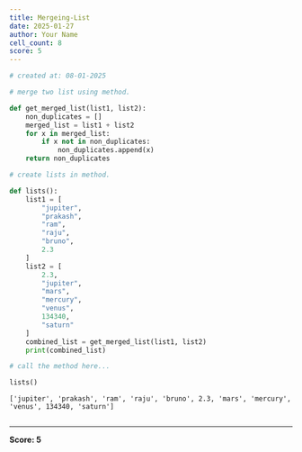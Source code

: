 ```yaml
---
title: Mergeing-List
date: 2025-01-27
author: Your Name
cell_count: 8
score: 5
---
```


```python
# created at: 08-01-2025 
```


```python
# merge two list using method.
```


```python
def get_merged_list(list1, list2):
    non_duplicates = []
    merged_list = list1 + list2
    for x in merged_list:
        if x not in non_duplicates:
            non_duplicates.append(x)
    return non_duplicates
```


```python
# create lists in method.
```


```python
def lists():
    list1 = [
        "jupiter",
        "prakash",
        "ram",
        "raju",
        "bruno",
        2.3
    ]
    list2 = [
        2.3,
        "jupiter",
        "mars",
        "mercury",
        "venus",
        134340,
        "saturn"
    ]
    combined_list = get_merged_list(list1, list2)   
    print(combined_list)
```


```python
# call the method here...
```


```python
lists()
```

    ['jupiter', 'prakash', 'ram', 'raju', 'bruno', 2.3, 'mars', 'mercury', 'venus', 134340, 'saturn']



```python

```


---
**Score: 5**
